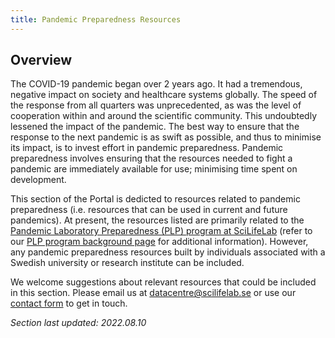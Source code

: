 ```yaml
---
title: Pandemic Preparedness Resources
---
```


## Overview

The COVID-19 pandemic began over 2 years ago. It had a tremendous, negative impact on society and healthcare systems globally. The speed of the response from all quarters was unprecedented, as was the level of cooperation within and around the scientific community. This undoubtedly lessened the impact of the pandemic. The best way to ensure that the response to the next pandemic is as swift as possible, and thus to minimise its impact, is to invest effort in pandemic preparedness. Pandemic preparedness involves ensuring that the resources needed to fight a pandemic are immediately available for use; minimising time spent on development.

This section of the Portal is dedicted to resources related to pandemic preparedness (i.e. resources that can be used in current and future pandemics). At present, the resources listed are primarily related to the [Pandemic Laboratory Preparedness (PLP) program at SciLifeLab](https://www.scilifelab.se/capabilities/pandemic-laboratory-preparedness/) (refer to our [PLP program background page](/plp-program-background/) for additional information). However, any pandemic preparedness resources built by individuals associated with a Swedish university or research institute can be included.

<div class="alert alert-info">
    <i class="bi bi-info-circle-fill"></i> We welcome suggestions about relevant resources that could be included in this section. Please email us at <a href="mailto:datacentre@scilifelab.se">datacentre@scilifelab.se</a> or use our <a href="https://www.covid19dataportal.se/contact/">contact form</a> to get in touch.
</div>

<i>Section last updated: 2022.08.10</i>
